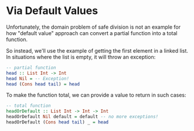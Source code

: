 # Via Default Values

Unfortunately, the domain problem of safe division is not an example for how "default value" approach can convert a partial function into a total function.

So instead, we'll use the example of getting the first element in a linked list. In situations where the list is empty, it will throw an exception:
```haskell
-- partial function
head :: List Int -> Int
head Nil = -- Exception!
head (Cons head tail) = head
```
To make the function total, we can provide a value to return in such cases:
```haskell
-- total function
headOrDefault :: List Int -> Int -> Int
headOrDefault Nil default = default -- no more exceptions!
headOrDefault (Cons head tail) _ = head
```
